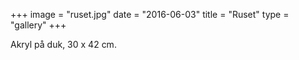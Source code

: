 +++
image = "ruset.jpg"
date = "2016-06-03"
title = "Ruset"
type = "gallery"
+++

Akryl på duk, 30 x 42 cm.
 

